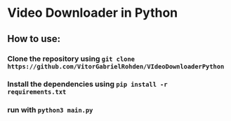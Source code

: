 # Video Downloader in Python #

## How to use: ##
### Clone the repository using `git clone https://github.com/VitorGabrielRohden/VIdeoDownloaderPython` ###
### Install the dependencies using `pip install -r requirements.txt` ###
### run with `python3 main.py` ###
